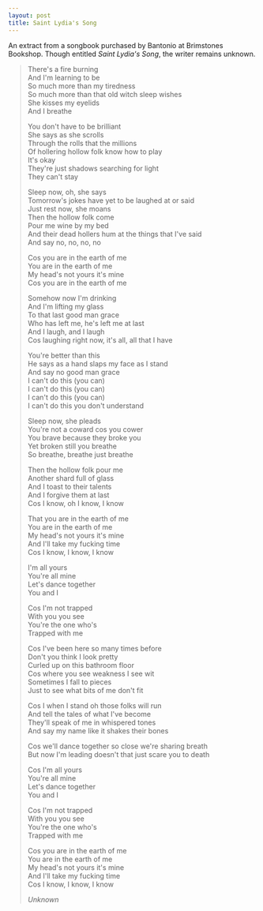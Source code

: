 ```yaml
---
layout: post
title: Saint Lydia's Song
---
```


An extract from a songbook purchased by Bantonio at Brimstones Bookshop. Though entitled *Saint Lydia's Song*, the writer remains unknown.

> There's a fire burning  
> And I'm learning to be  
> So much more than my tiredness  
> So much more than that old witch sleep wishes  
> She kisses my eyelids  
> And I breathe  
>  
> You don't have to be brilliant  
> She says as she scrolls  
> Through the rolls that the millions  
> Of hollering hollow folk know how to play  
> It's okay  
> They're just shadows searching for light  
> They can't stay  
>  
> Sleep now, oh, she says  
> Tomorrow's jokes have yet to be laughed at or said  
> Just rest now, she moans  
> Then the hollow folk come  
> Pour me wine by my bed  
> And their dead hollers hum at the things that I've said  
> And say no, no, no, no  
>  
> Cos you are in the earth of me  
> You are in the earth of me  
> My head's not yours it's mine  
> Cos you are in the earth of me  
>  
> Somehow now I'm drinking  
> And I'm lifting my glass  
> To that last good man grace  
> Who has left me, he's left me at last  
> And I laugh, and I laugh  
> Cos laughing right now, it's all, all that I have  
>  
> You're better than this  
> He says as a hand slaps my face as I stand  
> And say no good man grace  
> I can't do this (you can)  
> I can't do this (you can)  
> I can't do this (you can)  
> I can't do this you don't understand  
>  
> Sleep now, she pleads  
> You're not a coward cos you cower  
> You brave because they broke you  
> Yet broken still you breathe  
> So breathe, breathe just breathe  
>  
> Then the hollow folk pour me  
> Another shard full of glass  
> And I toast to their talents  
> And I forgive them at last  
> Cos I know, oh I know, I know  
>  
> That you are in the earth of me  
> You are in the earth of me  
> My head's not yours it's mine  
> And I'll take my fucking time  
> Cos I know, I know, I know  
>  
> I'm all yours  
> You're all mine  
> Let's dance together  
> You and I  
>  
> Cos I'm not trapped  
> With you you see  
> You're the one who's  
> Trapped with me  
>  
> Cos I've been here so many times before  
> Don't you think I look pretty  
> Curled up on this bathroom floor  
> Cos where you see weakness I see wit  
> Sometimes I fall to pieces  
> Just to see what bits of me don't fit  
>  
> Cos I when I stand oh those folks will run  
> And tell the tales of what I've become  
> They'll speak of me in whispered tones  
> And say my name like it shakes their bones  
>  
> Cos we'll dance together so close we're sharing breath  
> But now I'm leading doesn't that just scare you to death  
>  
> Cos I'm all yours  
> You're all mine  
> Let's dance together  
> You and I  
>  
> Cos I'm not trapped  
> With you you see  
> You're the one who's  
> Trapped with me  
>  
> Cos you are in the earth of me  
> You are in the earth of me  
> My head's not yours it's mine  
> And I'll take my fucking time  
> Cos I know, I know, I know
>
> *Unknown*
